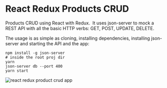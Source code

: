# React Redux Products CRUD

Products CRUD using React with Redux.  It uses json-server to mock a REST API with all the basic HTTP verbs: GET, POST, UPDATE, DELETE.

The usage is as simple as cloning, installing dependencies, installing json-server and starting the API and the app:

```
npm install -g json-server
# inside the root proj dir 
yarn
json-server db --port 400
yarn start
```
![react redux product crud app](https://user-images.githubusercontent.com/57809414/113596769-a43b3c80-95ef-11eb-9d1d-6d796db600d2.PNG)
